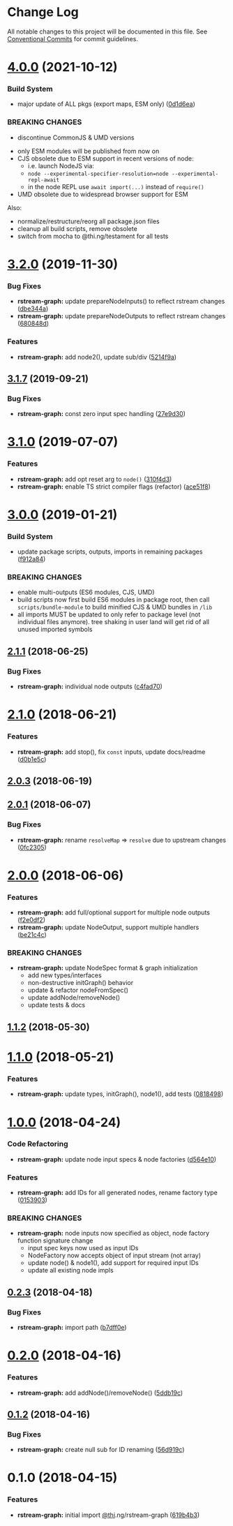 # Change Log

All notable changes to this project will be documented in this file.
See [Conventional Commits](https://conventionalcommits.org) for commit guidelines.

# [4.0.0](https://github.com/thi-ng/umbrella/compare/@thi.ng/rstream-graph@3.2.81...@thi.ng/rstream-graph@4.0.0) (2021-10-12)


### Build System

* major update of ALL pkgs (export maps, ESM only) ([0d1d6ea](https://github.com/thi-ng/umbrella/commit/0d1d6ea9fab2a645d6c5f2bf2591459b939c09b6))


### BREAKING CHANGES

* discontinue CommonJS & UMD versions

- only ESM modules will be published from now on
- CJS obsolete due to ESM support in recent versions of node:
  - i.e. launch NodeJS via:
  - `node --experimental-specifier-resolution=node --experimental-repl-await`
  - in the node REPL use `await import(...)` instead of `require()`
- UMD obsolete due to widespread browser support for ESM

Also:
- normalize/restructure/reorg all package.json files
- cleanup all build scripts, remove obsolete
- switch from mocha to @thi.ng/testament for all tests






#  [3.2.0](https://github.com/thi-ng/umbrella/compare/@thi.ng/rstream-graph@3.1.8...@thi.ng/rstream-graph@3.2.0) (2019-11-30)

###  Bug Fixes

- **rstream-graph:** update prepareNodeInputs() to reflect rstream changes ([dbe344a](https://github.com/thi-ng/umbrella/commit/dbe344a24f2605a05db65d5cc7242949e4d2452c))
- **rstream-graph:** update prepareNodeOutputs to reflect rstream changes ([680848d](https://github.com/thi-ng/umbrella/commit/680848d259910df41593ee67030d0e1ea3934cd0))

###  Features

- **rstream-graph:** add node2(), update sub/div ([5214f9a](https://github.com/thi-ng/umbrella/commit/5214f9a7d32732cb120b30dd8faefa4425ec7bb2))

##  [3.1.7](https://github.com/thi-ng/umbrella/compare/@thi.ng/rstream-graph@3.1.6...@thi.ng/rstream-graph@3.1.7) (2019-09-21)

###  Bug Fixes

- **rstream-graph:** const zero input spec handling ([27e9d30](https://github.com/thi-ng/umbrella/commit/27e9d30))

#  [3.1.0](https://github.com/thi-ng/umbrella/compare/@thi.ng/rstream-graph@3.0.26...@thi.ng/rstream-graph@3.1.0) (2019-07-07)

###  Features

- **rstream-graph:** add opt reset arg to `node()` ([310f4d3](https://github.com/thi-ng/umbrella/commit/310f4d3))
- **rstream-graph:** enable TS strict compiler flags (refactor) ([ace51f8](https://github.com/thi-ng/umbrella/commit/ace51f8))

#  [3.0.0](https://github.com/thi-ng/umbrella/compare/@thi.ng/rstream-graph@2.1.50...@thi.ng/rstream-graph@3.0.0) (2019-01-21)

###  Build System

- update package scripts, outputs, imports in remaining packages ([f912a84](https://github.com/thi-ng/umbrella/commit/f912a84))

###  BREAKING CHANGES

- enable multi-outputs (ES6 modules, CJS, UMD)
- build scripts now first build ES6 modules in package root, then call   `scripts/bundle-module` to build minified CJS & UMD bundles in `/lib`
- all imports MUST be updated to only refer to package level   (not individual files anymore). tree shaking in user land will get rid of   all unused imported symbols

##  [2.1.1](https://github.com/thi-ng/umbrella/compare/@thi.ng/rstream-graph@2.1.0...@thi.ng/rstream-graph@2.1.1) (2018-06-25)

###  Bug Fixes

- **rstream-graph:** individual node outputs ([c4fad70](https://github.com/thi-ng/umbrella/commit/c4fad70))

#  [2.1.0](https://github.com/thi-ng/umbrella/compare/@thi.ng/rstream-graph@2.0.3...@thi.ng/rstream-graph@2.1.0) (2018-06-21)

###  Features

- **rstream-graph:** add stop(), fix `const` inputs, update docs/readme ([d0b1e5c](https://github.com/thi-ng/umbrella/commit/d0b1e5c))

##  [2.0.3](https://github.com/thi-ng/umbrella/compare/@thi.ng/rstream-graph@2.0.2...@thi.ng/rstream-graph@2.0.3) (2018-06-19)

##  [2.0.1](https://github.com/thi-ng/umbrella/compare/@thi.ng/rstream-graph@2.0.0...@thi.ng/rstream-graph@2.0.1) (2018-06-07)

###  Bug Fixes

- **rstream-graph:** rename `resolveMap` => `resolve` due to upstream changes ([0fc2305](https://github.com/thi-ng/umbrella/commit/0fc2305))

#  [2.0.0](https://github.com/thi-ng/umbrella/compare/@thi.ng/rstream-graph@1.1.2...@thi.ng/rstream-graph@2.0.0) (2018-06-06)

###  Features

- **rstream-graph:** add full/optional support for multiple node outputs ([f2e0df2](https://github.com/thi-ng/umbrella/commit/f2e0df2))
- **rstream-graph:** update NodeOutput, support multiple handlers ([be21c4c](https://github.com/thi-ng/umbrella/commit/be21c4c))

###  BREAKING CHANGES

- **rstream-graph:** update NodeSpec format & graph initialization
    - add new types/interfaces
    - non-destructive initGraph() behavior
    - update & refactor nodeFromSpec()
    - update addNode/removeNode()
    - update tests & docs

##  [1.1.2](https://github.com/thi-ng/umbrella/compare/@thi.ng/rstream-graph@1.1.1...@thi.ng/rstream-graph@1.1.2) (2018-05-30)

#  [1.1.0](https://github.com/thi-ng/umbrella/compare/@thi.ng/rstream-graph@1.0.17...@thi.ng/rstream-graph@1.1.0) (2018-05-21)

###  Features

- **rstream-graph:** update types, initGraph(), node1(), add tests ([0818498](https://github.com/thi-ng/umbrella/commit/0818498))

#  [1.0.0](https://github.com/thi-ng/umbrella/compare/@thi.ng/rstream-graph@0.2.6...@thi.ng/rstream-graph@1.0.0) (2018-04-24)

###  Code Refactoring

- **rstream-graph:** update node input specs & node factories ([d564e10](https://github.com/thi-ng/umbrella/commit/d564e10))

###  Features

- **rstream-graph:** add IDs for all generated nodes, rename factory type ([0153903](https://github.com/thi-ng/umbrella/commit/0153903))

###  BREAKING CHANGES

- **rstream-graph:** node inputs now specified as object, node factory function signature change
    - input spec keys now used as input IDs
    - NodeFactory now accepts object of input stream (not array)
    - update node() & node1(), add support for required input IDs
    - update all existing node impls

##  [0.2.3](https://github.com/thi-ng/umbrella/compare/@thi.ng/rstream-graph@0.2.2...@thi.ng/rstream-graph@0.2.3) (2018-04-18)

###  Bug Fixes

- **rstream-graph:** import path ([b7dff0e](https://github.com/thi-ng/umbrella/commit/b7dff0e))

#  [0.2.0](https://github.com/thi-ng/umbrella/compare/@thi.ng/rstream-graph@0.1.3...@thi.ng/rstream-graph@0.2.0) (2018-04-16)

###  Features

- **rstream-graph:** add addNode()/removeNode() ([5ddb19c](https://github.com/thi-ng/umbrella/commit/5ddb19c))

##  [0.1.2](https://github.com/thi-ng/umbrella/compare/@thi.ng/rstream-graph@0.1.1...@thi.ng/rstream-graph@0.1.2) (2018-04-16)

###  Bug Fixes

- **rstream-graph:** create null sub for ID renaming ([56d919c](https://github.com/thi-ng/umbrella/commit/56d919c))

#  0.1.0 (2018-04-15)

###  Features

- **rstream-graph:** initial import [@thi](https://github.com/thi).ng/rstream-graph ([619b4b3](https://github.com/thi-ng/umbrella/commit/619b4b3))
